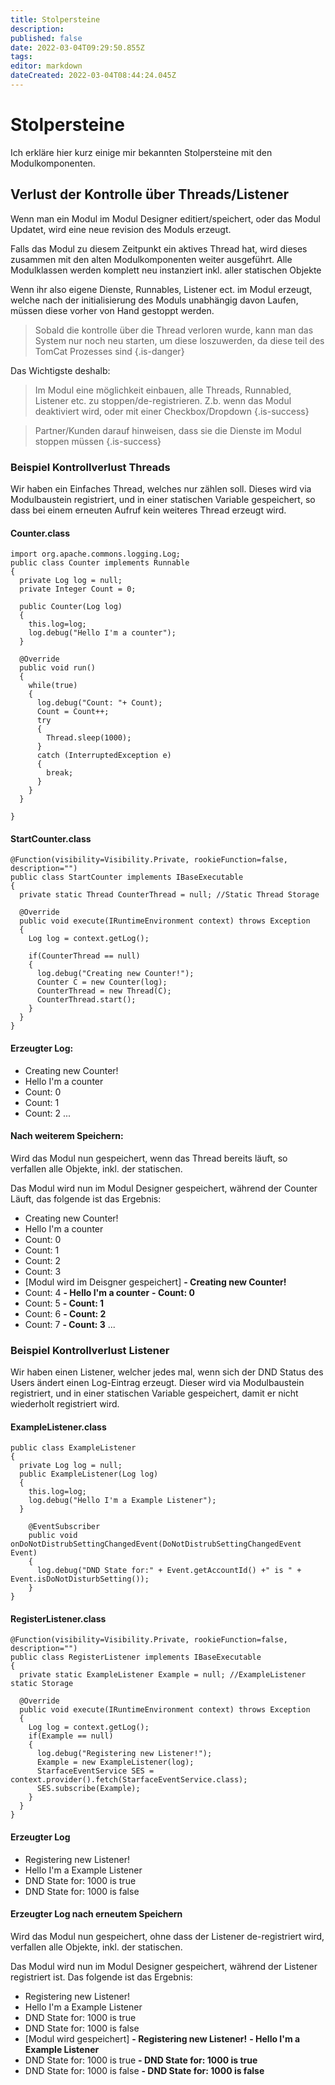 ```yaml
---
title: Stolpersteine
description: 
published: false
date: 2022-03-04T09:29:50.855Z
tags: 
editor: markdown
dateCreated: 2022-03-04T08:44:24.045Z
---
```


# Stolpersteine

Ich erkläre hier kurz einige mir bekannten Stolpersteine mit den Modulkomponenten.

## Verlust der Kontrolle über Threads/Listener
Wenn man ein Modul im Modul Designer editiert/speichert, oder das Modul Updatet, wird eine neue revision des Moduls erzeugt. 

Falls das Modul zu diesem Zeitpunkt ein aktives Thread hat, wird dieses zusammen mit den alten Modulkomponenten weiter ausgeführt. Alle Modulklassen werden komplett neu instanziert inkl. aller statischen Objekte

Wenn ihr also eigene Dienste, Runnables, Listener ect. im Modul erzeugt, welche nach der initialisierung des Moduls unabhängig davon Laufen, müssen diese vorher von Hand gestoppt werden.

> Sobald die kontrolle über die Thread verloren wurde, kann man das System nur noch neu starten, um diese loszuwerden, da diese teil des TomCat Prozesses sind {.is-danger}

Das Wichtigste deshalb:
> Im Modul eine möglichkeit einbauen, alle Threads, Runnabled, Listener etc. zu stoppen/de-registrieren. Z.b. wenn das Modul deaktiviert wird, oder mit einer Checkbox/Dropdown
{.is-success}

> Partner/Kunden darauf hinweisen, dass sie die Dienste im Modul stoppen müssen
{.is-success}

### Beispiel Kontrollverlust Threads
Wir haben ein Einfaches Thread, welches nur zählen soll. Dieses wird via Modulbaustein registriert, und in einer statischen Variable gespeichert, so dass bei einem erneuten Aufruf kein weiteres Thread erzeugt wird.

#### Counter.class
    import org.apache.commons.logging.Log;
    public class Counter implements Runnable 
    {
      private Log log = null;
      private Integer Count = 0;
      
      public Counter(Log log)
      {
        this.log=log;
        log.debug("Hello I'm a counter");
      }

      @Override
      public void run() 
      {
        while(true)
        {
          log.debug("Count: "+ Count);
          Count = Count++;
          try
          {
            Thread.sleep(1000);
          } 
          catch (InterruptedException e) 
          {
            break;
          }
        }		
      }

    }


#### StartCounter.class
    @Function(visibility=Visibility.Private, rookieFunction=false, description="")
    public class StartCounter implements IBaseExecutable 
    {
      private static Thread CounterThread = null; //Static Thread Storage

      @Override
      public void execute(IRuntimeEnvironment context) throws Exception 
      {
        Log log = context.getLog();

        if(CounterThread == null)
        {
          log.debug("Creating new Counter!");
          Counter C = new Counter(log);
          CounterThread = new Thread(C);
          CounterThread.start();
        }
      }
    }

#### Erzeugter Log:
- Creating new Counter!
- Hello I'm a counter
- Count: 0
- Count: 1
- Count: 2 ...

#### Nach weiterem Speichern:
Wird das Modul nun gespeichert, wenn das Thread bereits läuft, so verfallen alle Objekte, inkl. der statischen.

Das Modul wird nun im Modul Designer gespeichert, während der Counter Läuft, das folgende ist das Ergebnis:

- Creating new Counter!
- Hello I'm a counter
- Count: 0
- Count: 1
- Count: 2
- Count: 3
- \[Modul wird im Deisgner gespeichert]
**- Creating new Counter!**
- Count: 4
**- Hello I'm a counter**
**- Count: 0**
- Count: 5
**- Count: 1**
- Count: 6
**- Count: 2**
- Count: 7
**- Count: 3**
...
### Beispiel Kontrollverlust Listener
Wir haben einen Listener, welcher jedes mal, wenn sich der DND Status des Users ändert einen Log-Eintrag erzeugt.
Dieser wird via Modulbaustein registriert, und in einer statischen Variable gespeichert, damit er nicht wiederholt registriert wird.

#### ExampleListener.class
    public class ExampleListener 
    {
      private Log log = null;
      public ExampleListener(Log log)
      {
        this.log=log;
        log.debug("Hello I'm a Example Listener");
      }

        @EventSubscriber 
        public void onDoNotDistrubSettingChangedEvent(DoNotDistrubSettingChangedEvent Event)
        {
          log.debug("DND State for:" + Event.getAccountId() +" is " + Event.isDoNotDisturbSetting());
        }
    }

#### RegisterListener.class
    @Function(visibility=Visibility.Private, rookieFunction=false, description="")
    public class RegisterListener implements IBaseExecutable 
    {
      private static ExampleListener Example = null; //ExampleListener static Storage

      @Override
      public void execute(IRuntimeEnvironment context) throws Exception 
      {
        Log log = context.getLog();
        if(Example == null)
        {
          log.debug("Registering new Listener!");
          Example = new ExampleListener(log);
          StarfaceEventService SES = context.provider().fetch(StarfaceEventService.class);
          SES.subscribe(Example);
        }
      }
    }



#### Erzeugter Log
- Registering new Listener!
- Hello I'm a Example Listener
- DND State for: 1000 is true
- DND State for: 1000 is false

#### Erzeugter Log nach erneutem Speichern
Wird das Modul nun gespeichert, ohne dass der Listener de-registriert wird, verfallen alle Objekte, inkl. der statischen.

Das Modul wird nun im Modul Designer gespeichert, während der Listener registriert ist. Das folgende ist das Ergebnis:

- Registering new Listener!
- Hello I'm a Example Listener
- DND State for: 1000 is true
- DND State for: 1000 is false
- \[Modul wird gespeichert]
**- Registering new Listener!**
**- Hello I'm a Example Listener**
- DND State for: 1000 is true
**- DND State for: 1000 is true**
- DND State for: 1000 is false
**- DND State for: 1000 is false**
